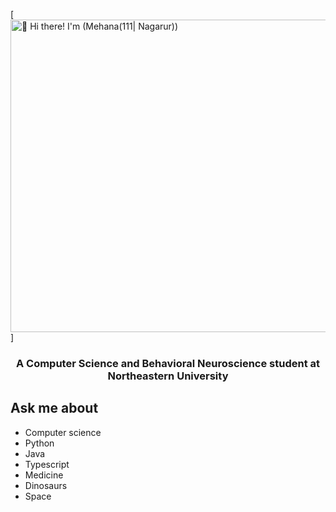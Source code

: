 [<img src="https://raw.githubusercontent.com/mehanana/mehanana/master/Hi 🌺 I’m Mehana!.gif" height="500" width="1000" alt="👋 Hi there! I'm (Mehana(111| Nagarur))" title="👋 Hi there! I'm (Mehana(111| Nagarur)"/>]

<h3 align="center">A Computer Science and Behavioral Neuroscience student at Northeastern University</h3>

## Ask me about
- Computer science
- Python
- Java
- Typescript
- Medicine
- Dinosaurs
- Space
<!--
**mehanana/mehanana** is a ✨ _special_ ✨ repository because its `README.md` (this file) appears on your GitHub profile.

Here are some ideas to get you started:

- 🔭 I’m currently working on ...
- 🌱 I’m currently learning Racket
- 👯 I’m looking to collaborate on ...
- 🤔 I’m looking for help with ...
- 💬 Ask me about computer science, medicine, dinosaurs, and space!
- 📫 How to reach me: mehana.nagarur@gmail.com
- 😄 Pronouns: She/her
- ⚡ Fun fact: ...
-->
